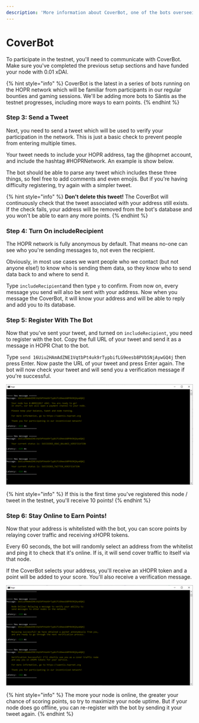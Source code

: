 ```yaml
---
description: 'More information about CoverBot, one of the bots overseeing the Säntis testnet'
---
```


# CoverBot

To participate in the testnet, you'll need to communicate with CoverBot. Make sure you've completed the previous setup sections and have funded your node with 0.01 xDAI.

{% hint style="info" %}
CoverBot is the latest in a series of bots running on the HOPR network which will be familiar from participants in our regular bounties and gaming sessions. We'll be adding more bots to Säntis as the testnet progresses, including more ways to earn points.
{% endhint %}

### Step 3: Send a Tweet

Next, you need to send a tweet which will be used to verify your participation in the network. This is just a basic check to prevent people from entering multiple times.  
  
Your tweet needs to include your HOPR address, tag the @hoprnet account, and include the hashtag \#HOPRNetwork. An example is show below.   
  
The bot should be able to parse any tweet which includes these three things, so feel free to add comments and even emojis. But if you're having difficulty registering, try again with a simpler tweet.

{% hint style="info" %}
**Don't delete this tweet!** The CoverBot will continuously check that the tweet associated with your address still exists. If the check fails, your address will be removed from the bot's database and you won't be able to earn any more points.
{% endhint %}

### Step 4: Turn On includeRecipient

The HOPR network is fully anonymous by default. That means no-one can see who you're sending messages to, not even the recipient.  
  
Obviously, in most use cases we want people who we contact \(but not anyone else!\) to know who is sending them data, so they know who to send data back to and where to send it.

Type `includeRecipient`and then type `y` to confirm. From now on, every message you send will also be sent with your address. Now when you message the CoverBot, it will know your address and will be able to reply and add you to its database.

### Step 5: Register With The Bot

Now that you've sent your tweet, and turned on `includeRecipient`, you need to register with the bot. Copy the full URL of your tweet and send it as a message in HOPR Chat to the bot.  
  
Type `send 16Uiu2HAmAdZNE1VqtbPt4uk9rTypbifLG9eesb8PVb5NjAywGQ4j` then press Enter. Now paste the URL of your tweet and press Enter again. The bot will now check your tweet and will send you a verification message if you're successful.

![](../../.gitbook/assets/verification-1.png)

{% hint style="info" %}
If this is the first time you've registered this node / tweet in the testnet, you'll receive 10 points!
{% endhint %}

### Step 6: Stay Online to Earn Points!

Now that your address is whitelisted with the bot, you can score points by relaying cover traffic and receiving xHOPR tokens.  
  
Every 60 seconds, the bot will randomly select an address from the whitelist and ping it to check that it's online. If is, it will send cover traffic to itself via that node.

If the CoverBot selects your address, you'll receive an xHOPR token and a point will be added to your score. You'll also receive a verification message.

![](../../.gitbook/assets/verification-2.png)

{% hint style="info" %}
The more your node is online, the greater your chance of scoring points, so try to maximize your node uptime. But if your node does go offline, you can re-register with the bot by sending it your tweet again.
{% endhint %}





  



